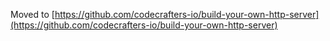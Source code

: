 Moved to [https://github.com/codecrafters-io/build-your-own-http-server](https://github.com/codecrafters-io/build-your-own-http-server)
